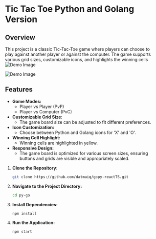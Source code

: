 # Tic Tac Toe Python and Golang Version

## Overview

This project is a classic Tic-Tac-Toe game where players can choose to play against another player or against the computer. The game supports various grid sizes, customizable icons, and highlights the winning cells
![Demo Image](assets/demo-gameplay.png)

![Demo Image](assets/demo-selection.png)

## Features

- **Game Modes:**
  - Player vs Player (PvP)
  - Player vs Computer (PvC)
- **Customizable Grid Size:**
  - The game board size can be adjusted to fit different preferences.
- **Icon Customization:**
  - Choose between Python and Golang icons for 'X' and 'O'.
- **Winning Cell Highlight:**
  - Winning cells are highlighted in yellow.
- **Responsive Design:**
  - The game board is optimized for various screen sizes, ensuring buttons and grids are visible and appropriately scaled.

1. **Clone the Repository:**

   ```bash
   git clone https://github.com/datmaiq/gopy-reactTS.git
   ```

2. **Navigate to the Project Directory:**

   ```bash
   cd py-go
   ```

3. **Install Dependencies:**

   ```bash
   npm install
   ```

4. **Run the Application:**
   ```bash
   npm start
   ```
